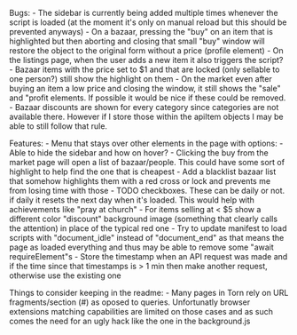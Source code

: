Bugs:
    - The sidebar is currently being added multiple times whenever the script is loaded (at the moment it's only on manual reload but this should be prevented anyways)
    - On a bazaar, pressing the "buy" on an item that is highlighted but then aborting and closing that small "buy" window will restore the object to the original form without a price (profile element)
    - On the listings page, when the user adds a new item it also triggers the script?
    - Bazaar items with the price set to $1 and that are locked (only sellable to one person?) still show the highlight on them
    - On the market even after buying an item a low price and closing the window, it still shows the "sale" and "profit elements. If possible it would be nice if these could be removed.
    - Bazaar discounts are shown for every category since categories are not available there. However if I store those within the apiItem objects I may be able to still follow that rule.

Features:
    - Menu that stays over other elements in the page with options:
        - Able to hide the sidebar and how on hover?
    - Clicking the buy from the market page will open a list of bazaar/people. This could have some sort of highlight to help find the one that is cheapest
    - Add a blacklist bazaar list that somehow highlights them with a red cross or lock and prevents me from losing time with those
    - TODO checkboxes. These can be daily or not. if daily it resets the next day when it's loaded. This would help with achievements like "pray at church"
    - For items selling at < $5 show a different color "discount" background image (something that clearly calls the attention) in place of the typical red one
    - Try to update manifest to load scripts with "document_idle" instead of "document_end" as that means the page as loaded everything and thus may be able to remove some "await requireElement"s
    - Store the timestamp when an API request was made and if the time since that timestamps is > 1 min then make another request, otherwise use the existing one

Things to consider keeping in the readme:
    - Many pages in Torn rely on URL fragments/section (#) as oposed to queries. Unfortunatly browser extensions matching capabilities are limited on those cases and as such comes the need for an ugly hack like the one in the background.js